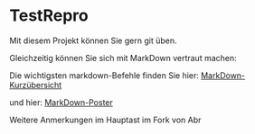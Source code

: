 # TestRepro

Mit diesem Projekt können Sie gern git üben.

Gleichzeitig können Sie sich mit MarkDown vertraut machen:

Die wichtigsten markdown-Befehle finden Sie hier:
[MarkDown-Kurzübersicht](https://www.markdownguide.org/cheat-sheet/)

und hier:
[MarkDown-Poster](https://www.heise.de/downloads/18/1/1/6/7/1/0/3/Markdown-CheatSheet-Deutsch.pdf)


Weitere Anmerkungen im Hauptast
im Fork von Abr




